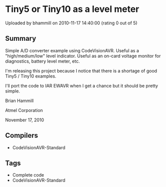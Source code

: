 # Tiny5 or Tiny10 as a level meter

Uploaded by bhammill on 2010-11-17 14:40:00 (rating 0 out of 5)

## Summary

Simple A/D converter example using CodeVisionAVR. Useful as a "high/medium/low" level indicator. Useful as an on-card voltage monitor for diagnostics, battery level meter, etc.


I'm releasing this project because I notice that there is a shortage of good Tiny5 / Tiny10 examples.


I'll port the code to IAR EWAVR when I get a chance but it should be pretty simple.


Brian Hammill  

Atmel Corporation  

November 17, 2010

## Compilers

- CodeVisionAVR-Standard

## Tags

- Complete code
- CodeVisionAVR-Standard
